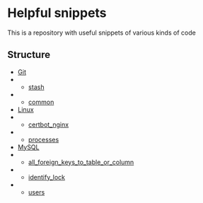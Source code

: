 # Helpful snippets

This is a repository with useful snippets of various kinds of code

## Structure

- [Git](./src/branch/master/Git/)
- - [stash](./src/branch/master/Git/stash.md)
- - [common](./src/branch/master/Git/common.md)
- [Linux](./src/branch/master/Linux/)
- - [certbot_nginx](./src/branch/master/Linux/certbot_nginx.md)
- - [processes](./src/branch/master/Linux/processes.md)
- [MySQL](./src/branch/master/MySQL)
- - [all_foreign_keys_to_table_or_column](./src/branch/master/MySQL/all_foreign_keys_to_table_or_column.md)
- - [identify_lock](./src/branch/master/MySQL/identify_lock.md)
- - [users](./src/branch/master/MySQL/users.md)